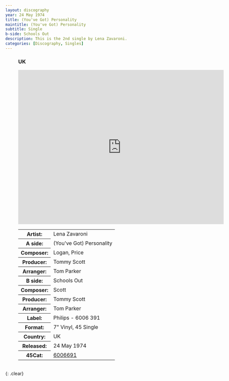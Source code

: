 ```yaml
---
layout: discography
year: 24 May 1974
title: (You've Got) Personality
maintitle: (You've Got) Personality
subtitle: Single
b-side: Schools Out
description: This is the 2nd single by Lena Zavaroni.
categories: [Discography, Singles]
---
```


<figure class="fig3">
<h3>UK</h3>
<p><div class="responsive-video"><iframe width="640px" height="480px" src="https://www.youtube.com/embed/?playlist=h4agufuuabE,7iOTN0L3EjE&rel=0&showinfo=1" frameborder="0" allowfullscreen=""></iframe></div></p>
<figcaption>
<table>
<tr><th>Artist:</th><td>Lena Zavaroni</td></tr>
<tr class="split"><th>A side:</th><td>(You've Got) Personality</td></tr>
<tr><th>Composer:</th><td>Logan, Price</td></tr>
<tr><th>Producer:</th><td>Tommy Scott</td></tr>
<tr><th>Arranger:</th><td>Tom Parker</td></tr>
<tr class="split"><th>B side:</th><td>Schools Out</td></tr>
<tr><th>Composer:</th><td>Scott</td></tr>
<tr><th>Producer:</th><td>Tommy Scott</td></tr>
<tr><th>Arranger:</th><td>Tom Parker</td></tr>
<tr class="split"><th>Label:</th><td>Philips - 6006 391</td></tr>
<tr><th>Format:</th><td>7" Vinyl, 45 Single</td></tr>
<tr><th>Country:</th><td>UK</td></tr>
<tr><th>Released:</th><td>24 May 1974</td></tr>
<tr class="split"><th>45Cat:</th><td><a class="external-link" href="http://www.45cat.com/record/6006691">6006691</a></td></tr>
</table>
</figcaption>
</figure>

<br />{: .clear}
